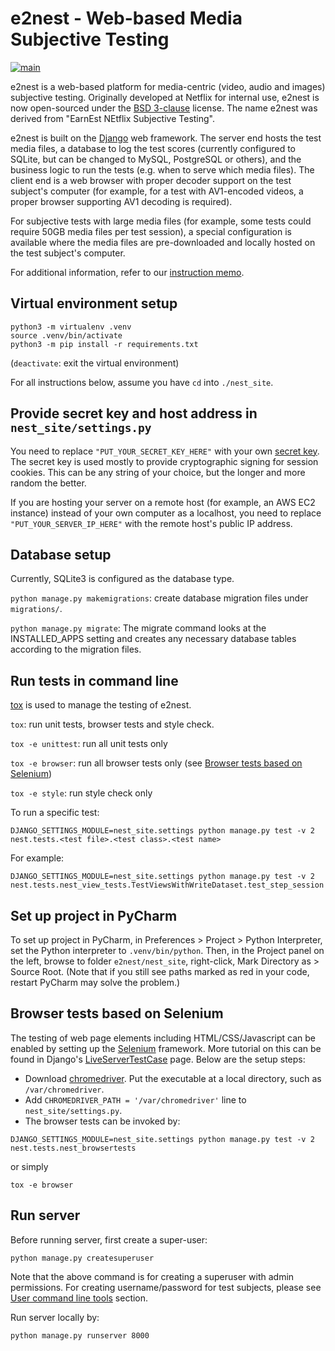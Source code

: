 # e2nest - Web-based Media Subjective Testing

[![main](https://github.com/Netflix/e2nest/workflows/main/badge.svg)](https://github.com/Netflix/e2nest/actions?query=workflow%3Amain)

e2nest is a web-based platform for media-centric (video, audio and images) subjective testing. Originally developed at Netflix for internal use, e2nest is now open-sourced under the [BSD 3-clause](LICENSE) license. The name e2nest was derived from "EarnEst NEtflix Subjective Testing".

e2nest is built on the [Django](https://www.djangoproject.com/) web framework. The server end hosts the test media files, a database to log the test scores (currently configured to SQLite, but can be changed to MySQL, PostgreSQL or others), and the business logic to run the tests (e.g. when to serve which media files). The client end is a web browser with proper decoder support on the test subject's computer (for example, for a test with AV1-encoded videos, a proper browser supporting AV1 decoding is required).

For subjective tests with large media files (for example, some tests could require 50GB media files per test session), a special configuration is available where the media files are pre-downloaded and locally hosted on the test subject's computer.

For additional information, refer to our [instruction memo](https://docs.google.com/document/d/123XoaD7jXAypWTSzX4KaVSapaHAeNMq-UUj-WpGpE_0/edit).

## Virtual environment setup

```shell
python3 -m virtualenv .venv
source .venv/bin/activate
python3 -m pip install -r requirements.txt
```

(```deactivate```: exit the virtual environment)

For all instructions below, assume you have `cd` into `./nest_site`.

## Provide secret key and host address in `nest_site/settings.py`

You need to replace `"PUT_YOUR_SECRET_KEY_HERE"` with your own [secret key](https://docs.djangoproject.com/en/2.2/ref/settings/#secret-key). The secret key is used mostly to provide cryptographic signing for session cookies. This can be any string of your choice, but the longer and more random the better.

If you are hosting your server on a remote host (for example, an AWS EC2 instance) instead of your own computer as a localhost, you need to replace `"PUT_YOUR_SERVER_IP_HERE"` with the remote host's public IP address.

## Database setup

Currently, SQLite3 is configured as the database type.

```python manage.py makemigrations```: create database migration files under `migrations/`.

```python manage.py migrate```: The migrate command looks at the INSTALLED_APPS setting and creates any necessary database tables according to the migration files.

## Run tests in command line

[tox](https://tox.wiki/en) is used to manage the testing of e2nest.

```tox```: run unit tests, browser tests and style check.

```tox -e unittest```: run all unit tests only

```tox -e browser```: run all browser tests only (see [Browser tests based on Selenium](#browser-tests-based-on-selenium))

```tox -e style```: run style check only

To run a specific test:

```DJANGO_SETTINGS_MODULE=nest_site.settings python manage.py test -v 2 nest.tests.<test file>.<test class>.<test name>```

For example:

```DJANGO_SETTINGS_MODULE=nest_site.settings python manage.py test -v 2 nest.tests.nest_view_tests.TestViewsWithWriteDataset.test_step_session```

## Set up project in PyCharm

To set up project in PyCharm, in Preferences > Project > Python Interpreter, set the Python interpreter to `.venv/bin/python`. Then, in the Project panel on the left, browse to folder `e2nest/nest_site`, right-click, Mark Directory as > Source Root. (Note that if you still see paths marked as red in your code, restart PyCharm may solve the problem.)

## Browser tests based on Selenium

The testing of web page elements including HTML/CSS/Javascript can be enabled by setting up the [Selenium](https://www.selenium.dev/) framework. More tutorial on this can be found in Django's [LiveServerTestCase](https://docs.djangoproject.com/en/4.0/topics/testing/tools/#django.test.LiveServerTestCase) page. Below are the setup steps:
- Download [chromedriver](https://chromedriver.chromium.org/home). Put the executable at a local directory, such as `/var/chromedriver`.
- Add `CHROMEDRIVER_PATH = '/var/chromedriver'` line to `nest_site/settings.py`.
- The browser tests can be invoked by:
```shell
DJANGO_SETTINGS_MODULE=nest_site.settings python manage.py test -v 2 nest.tests.nest_browsertests
```
or simply
```shell
tox -e browser
```

## Run server

Before running server, first create a super-user:
```
python manage.py createsuperuser
```
Note that the above command is for creating a superuser with admin permissions. For creating username/password for test subjects, please see [User command line tools](#user-command-line-tools) section.

Run server locally by:
```
python manage.py runserver 8000
```

